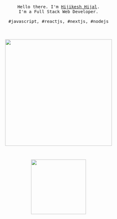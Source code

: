 <p align="center">
  <br>
  <br>
  <br>
  <samp>Hello there. I'm <a href="https://www.linkedin.com/in/hijal/" target="_blank">Hijikesh Hijal</a>.<br> I'm a Full Stack Web Developer.<br><br>#javascript, #reactjs, #nextjs, #nodejs</samp>
  <br>
  <br>
  <br>
  <br>
  <img src="https://thumbs.gfycat.com/SpeedyMealyCornsnake-size_restricted.gif" width="350" />
</p>

<br/>
<p align="center">
  <a href="https://github.com/saidMounaim/" >
    <img height="180em" src="https://github-readme-stats.vercel.app/api?username=hijal&theme=vue&show_icons=true" />
  </a>
 </p>
<br/>
